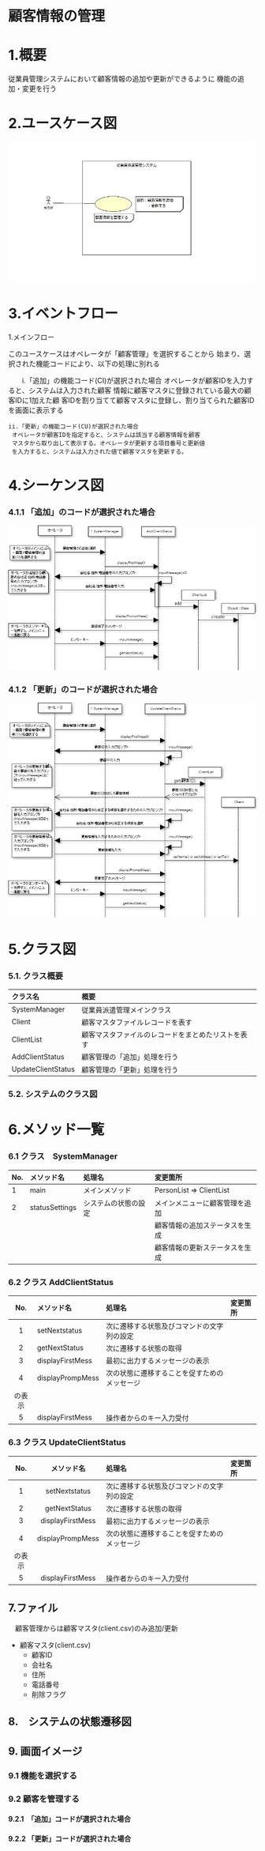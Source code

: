 # 顧客情報の管理

# 1.概要

従業員管理システムにおいて顧客情報の追加や更新ができるように
機能の追加・変更を行う

# 2.ユースケース図
![ユースケース図](jpg/ucd.jpg)

# 3.イベントフロー

1.メインフロー

このユースケースはオペレータが「顧客管理」を選択することから
始まり、選択された機能コードにより、以下の処理に別れる

　　i.「追加」の機能コード(CI)が選択された場合
     オペレータが顧客IDを入力すると、システムは入力された顧客
     情報に顧客マスタに登録されている最大の顧客IDに1加えた顧
     客IDを割り当てて顧客マスタに登録し、割り当てられた顧客IDを画面に表示する

    ii.「更新」の機能コード(CU)が選択された場合
     オペレータが顧客IDを指定すると、システムは該当する顧客情報を顧客
     マスタから取り出して表示する。オペレータが更新する項目番号と更新値
     を入力すると、システムは入力された値で顧客マスタを更新する。

# 4.シーケンス図

### 4.1.1 「追加」のコードが選択された場合
![シーケンス図](jpg/sqd_add.png)

### 4.1.2 「更新」のコードが選択された場合

![シーケンス図2](jpg/sqd_update.png)

# 5.クラス図

### 5.1. クラス概要

|クラス名|概要|
|:-------|:---|
|SystemManager|従業員派遣管理メインクラス|
|Client|顧客マスタファイルレコードを表す|
|ClientList|顧客マスタファイルのレコードをまとめたリストを表す|
|AddClientStatus|顧客管理の「追加」処理を行う|
|UpdateClientStatus|顧客管理の「更新」処理を行う|

### 5.2. システムのクラス図

# 6.メソッド一覧

### 6.1 クラス　SystemManager
|No.|メソッド名|処理名|変更箇所|
|:--|:---------|:-----|:-------|
|1|main|メインメソッド|PersonList => ClientList|
|2|statusSettings|システムの状態の設定|メインメニューに顧客管理を追加
|   |          |      |顧客情報の追加ステータスを生成|
|   |          |      |顧客情報の更新ステータスを生成|

### 6.2 クラス AddClientStatus
|No.|メソッド名|処理名|変更箇所|
|:-:|:---------|:-----|:-------|
|1|setNextstatus|次に遷移する状態及びコマンドの文字列の設定| |
|2|getNextStatus|次に遷移する状態の取得| |
|3|displayFirstMess|最初に出力するメッセージの表示| |
|4|displayPrompMess|次の状態に遷移することを促すためのメッセージ
の表示| |
|5|displayFirstMess|操作者からのキー入力受付| |

### 6.3 クラス UpdateClientStatus
|No.|メソッド名|処理名|変更箇所|
|:-:|:--------:|:-----|:-------|
|1|setNextstatus|次に遷移する状態及びコマンドの文字列の設定| |
|2|getNextStatus|次に遷移する状態の取得| |
|3|displayFirstMess|最初に出力するメッセージの表示| |
|4|displayPrompMess|次の状態に遷移することを促すためのメッセージ<br />
の表示| |
|5|displayFirstMess|操作者からのキー入力受付| |

## 7.ファイル
　顧客管理からは顧客マスタ(client.csv)のみ追加/更新
  - 顧客マスタ(client.csv)
  	- 顧客ID
	- 会社名
	- 住所
	- 電話番号
	- 削除フラグ

## 8.　システムの状態遷移図

## 9. 画面イメージ

### 9.1 機能を選択する

### 9.2 顧客を管理する

#### 9.2.1　「追加」コードが選択された場合

#### 9.2.2  「更新」コードが選択された場合
